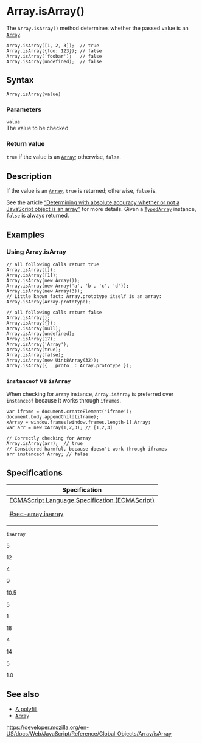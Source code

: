 # Array.isArray()

The `Array.isArray()` method determines whether the passed value is an [`Array`](../array).

    Array.isArray([1, 2, 3]);  // true
    Array.isArray({foo: 123}); // false
    Array.isArray('foobar');   // false
    Array.isArray(undefined);  // false

## Syntax

    Array.isArray(value)

### Parameters

`value`  
The value to be checked.

### Return value

`true` if the value is an [`Array`](../array); otherwise, `false`.

## Description

If the value is an [`Array`](../array), `true` is returned; otherwise, `false` is.

See the article [“Determining with absolute accuracy whether or not a JavaScript object is an array”](https://web.mit.edu/jwalden/www/isArray.html) for more details. Given a [`TypedArray`](../typedarray) instance, `false` is always returned.

## Examples

### Using Array.isArray

    // all following calls return true
    Array.isArray([]);
    Array.isArray([1]);
    Array.isArray(new Array());
    Array.isArray(new Array('a', 'b', 'c', 'd'));
    Array.isArray(new Array(3));
    // Little known fact: Array.prototype itself is an array:
    Array.isArray(Array.prototype);

    // all following calls return false
    Array.isArray();
    Array.isArray({});
    Array.isArray(null);
    Array.isArray(undefined);
    Array.isArray(17);
    Array.isArray('Array');
    Array.isArray(true);
    Array.isArray(false);
    Array.isArray(new Uint8Array(32));
    Array.isArray({ __proto__: Array.prototype });

### `instanceof` vs `isArray`

When checking for `Array` instance, `Array.isArray` is preferred over `instanceof` because it works through `iframes`.

    var iframe = document.createElement('iframe');
    document.body.appendChild(iframe);
    xArray = window.frames[window.frames.length-1].Array;
    var arr = new xArray(1,2,3); // [1,2,3]

    // Correctly checking for Array
    Array.isArray(arr);  // true
    // Considered harmful, because doesn't work through iframes
    arr instanceof Array; // false

## Specifications

<table><thead><tr class="header"><th>Specification</th></tr></thead><tbody><tr class="odd"><td><a href="https://tc39.es/ecma262/#sec-array.isarray">ECMAScript Language Specification (ECMAScript) 
<br/>


<span class="small">#sec-array.isarray</span></a></td></tr></tbody></table>

`isArray`

5

12

4

9

10.5

5

1

18

4

14

5

1.0

## See also

-   [A polyfill](https://github.com/behnammodi/polyfill/blob/master/array.polyfill.js)
-   [`Array`](../array)

<a href="https://developer.mozilla.org/en-US/docs/Web/JavaScript/Reference/Global_Objects/Array/isArray" class="_attribution-link">https://developer.mozilla.org/en-US/docs/Web/JavaScript/Reference/Global_Objects/Array/isArray</a>
